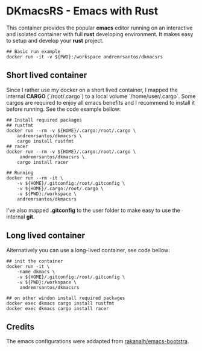 # DKmacsRS - Emacs with Rust

This container provides the popular **emacs** editor running on an
interactive and isolated container with full **rust** developing
environment. It makes easy to setup and develop your **rust**
project.

    ## Basic run example
    docker run -it -v ${PWD}:/workspace andremrsantos/dkmacsrs


## Short lived container

Since I rather use my docker on a short lived container, I mapped
the internal **CARGO** (´/root/.cargo´) to a local volume
´/home/user/.cargo´. Some cargos are required to enjoy all emacs
benefits and I recommend to install it before running. See the
code example bellow:

    ## Install required packages
    ## rustfmt
    docker run --rm -v ${HOME}/.cargo:/root/.cargo \
        andremrsantos/dkmacsrs \
        cargo install rustfmt
    ## racer
    docker run --rm -v ${HOME}/.cargo:/root/.cargo \
         andremrsantos/dkmacsrs \
        cargo install racer

    ## Running
    docker run --rm -it \
        -v ${HOME}/.gitconfig:/root/.gitconfig \
        -v ${HOME}/.cargo:/root/.cargo \
        -v ${PWD}:/workspace \
        andremrsantos/dkmacsrs

I've also mapped **.gitconfig** to the user folder to make easy
to use the internal **git**.

## Long lived container

Alternatively you can use a long-lived container, see code bellow:

    ## init the container
    docker run -it \
        -name dkmacs \
        -v ${HOME}/.gitconfig:/root/.gitconfig \
        -v ${PWD}:/workspace \
         andremrsantos/dkmacsrs

    ## on other windon install required packages
    docker exec dkmacs cargo install rustfmt
    docker exec dkmacs cargo install racer

## Credits

The emacs configurations were addapted from [rakanalh/emacs-bootstra](https://github.com/rakanalh/emacs-bootstrap).
